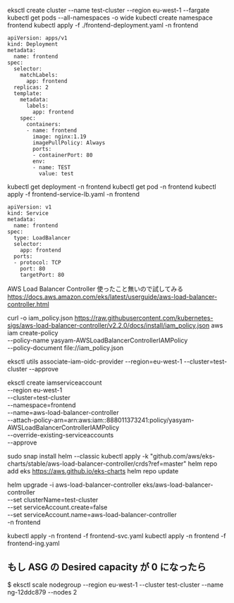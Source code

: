 eksctl create cluster --name test-cluster --region eu-west-1 --fargate
kubectl get pods --all-namespaces -o wide
kubectl create namespace frontend
kubectl apply -f ./frontend-deployment.yaml -n frontend

```
apiVersion: apps/v1
kind: Deployment
metadata:
  name: frontend
spec:
  selector:
    matchLabels:
      app: frontend
  replicas: 2
  template:
    metadata:
      labels:
        app: frontend
    spec:
      containers:
      - name: frontend
        image: nginx:1.19
        imagePullPolicy: Always
        ports:
        - containerPort: 80
        env:
        - name: TEST
          value: test
```

kubectl get deployment -n frontend
kubectl get pod -n frontend
kubectl apply -f frontend-service-lb.yaml -n frontend

```
apiVersion: v1
kind: Service
metadata:
  name: frontend
spec:
  type: LoadBalancer
  selector:
    app: frontend
  ports:
  - protocol: TCP
    port: 80
    targetPort: 80
```

AWS Load Balancer Controller 使ったこと無いので試してみる
https://docs.aws.amazon.com/eks/latest/userguide/aws-load-balancer-controller.html

curl -o iam_policy.json https://raw.githubusercontent.com/kubernetes-sigs/aws-load-balancer-controller/v2.2.0/docs/install/iam_policy.json
aws iam create-policy \
    --policy-name yasyam-AWSLoadBalancerControllerIAMPolicy \
    --policy-document file://iam_policy.json

eksctl utils associate-iam-oidc-provider --region=eu-west-1 --cluster=test-cluster --approve

eksctl create iamserviceaccount \
  --region eu-west-1 \
  --cluster=test-cluster \
  --namespace=frontend \
  --name=aws-load-balancer-controller \
  --attach-policy-arn=arn:aws:iam::888011373241:policy/yasyam-AWSLoadBalancerControllerIAMPolicy \
  --override-existing-serviceaccounts \
  --approve

sudo snap install helm --classic
kubectl apply -k "github.com/aws/eks-charts/stable/aws-load-balancer-controller/crds?ref=master"
helm repo add eks https://aws.github.io/eks-charts
helm repo update

helm upgrade -i aws-load-balancer-controller eks/aws-load-balancer-controller \
  --set clusterName=test-cluster \
  --set serviceAccount.create=false \
  --set serviceAccount.name=aws-load-balancer-controller \
  -n frontend

kubectl apply -n frontend -f frontend-svc.yaml
kubectl apply -n frontend -f frontend-ing.yaml


## もし ASG の Desired capacity が 0 になったら
$ eksctl scale nodegroup --region eu-west-1 --cluster test-cluster --name ng-12ddc879 --nodes 2
